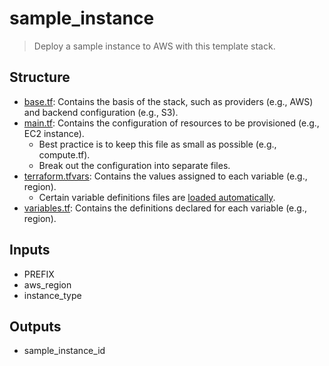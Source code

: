 # sample_instance

> Deploy a sample instance to AWS with this template stack.

## Structure

- [base.tf](base.tf): Contains the basis of the stack, such as providers (e.g., AWS) and backend configuration (e.g., S3).
- [main.tf](main.tf): Contains the configuration of resources to be provisioned (e.g., EC2 instance).
  - Best practice is to keep this file as small as possible (e.g., compute.tf).
  - Break out the configuration into separate files.
- [terraform.tfvars](terraform.tfvars): Contains the values assigned to each variable (e.g., region).
  - Certain variable definitions files are [loaded automatically](https://developer.hashicorp.com/terraform/language/values/variables#variable-definitions-tfvars-files).
- [variables.tf](variables.tf): Contains the definitions declared for each variable (e.g., region).

## Inputs

- PREFIX
- aws_region
- instance_type

## Outputs

- sample_instance_id
